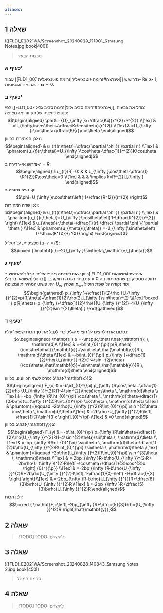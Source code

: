 ```yaml
---
aliases:
---
```

## שאלה 1

![[FLD1_E2021WA/Screenshot_20240828_131801_Samsung Notes.jpg|book|400]]
>סכימת הבעיה

### סעיף א'
עבור [[FLD1_007 אינרציה#זרימה פוטנציאלית|זרימה פוטנציאלית]] נדרוש ש- $\mathrm{Re}\gg 1$, וגם אי-רוטוציוניות - $\boldsymbol{\omega}=0$.

### סעיף ב'
לפי [[FLD1_007 אינרציה#זרימה סביב גליל|זרימה סביב גליל]], נמדל את הבעיה כסופרפוזיציה של זוגן וזרימה מציפה:
$$\begin{aligned}
\phi & ={U}_{\infty }x+\dfrac{Kx}{x^{2}+y^{2}} \\[1ex]
 & =U_{\infty}r\cos\theta+\dfrac{Kr\cos\theta}{r^{2}} \\[1ex]
 & =U_{\infty }r\cos\theta+\dfrac{K}{r}\cos\theta
\end{aligned}$$
לכן המהירות בכיוון $r$:
$$\begin{aligned}
 & u_{r}(r,\theta)=\dfrac{ \partial \phi }{ \partial r } \\[1ex]
 & \phantom{u_{r}(r,\theta)}=U_{\infty }\cos\theta-\dfrac{1}{r^{2}}K\cos\theta
\end{aligned}$$
נדרוש אי-חדירה ב-$r=R$:
$$\begin{aligned}
 & u_{r}(R)=0: &  & U_{\infty }\cos\theta-\dfrac{1}{R^{2}}K\cos\theta=0 \\[1ex]
 &  &  & \implies K=R^{2}U_{\infty }
\end{aligned}$$
נציב בחזרה ב-$\phi$:
$$\phi=U_{\infty }r\cos\theta\left( 1+\dfrac{R^{2}}{r^{2}} \right)$$
ולכן שדה המהירות:
$$\begin{aligned}
 & u_{r}(r,\theta)=\dfrac{ \partial \phi }{ \partial r }  \\[1ex]
 & \phantom{u_{r}(r,\theta)}=U_{\infty }\cos\theta\left( 1-\dfrac{R^{2}}{r^{2}} \right) \\[1ex]
 & u_{\theta}(r,\theta)=\dfrac{1}{r} \dfrac{ \partial \phi }{ \partial \theta } \\[1ex]
 & \phantom{u_{\theta}(r,\theta)} =-U_{\infty }\sin\theta\left( 1+\dfrac{R^{2}}{r^{2}} \right)
\end{aligned}$$

ספציפית, על הגליל (ב- $r=R$):
$$\boxed {
\mathbf{u}=-2U_{\infty }\sin\theta\,\mathbf{e}_{\theta}
 }$$
 

### סעיף ג'
כיוון שאנו בזרימה פוטנציאלית, נוכל להשתמש ב[[FLD1_007 אינרציה#משוואת ברנולי|משוואת ברנולי]]. נבחר נקודה רחוקה ב-$y=0$ רחוקה מספיק כך שהמהירות בה היא פשוט המהירות המציפה $U_{\infty}$ והלחץ $p_{\infty}$, ועוד נקודה על שפת הגליל:
$$\begin{gathered}
p_{\infty }+\dfrac{1}{2}\rho {U_{\infty }}^{2}=p(R,\theta)+\dfrac{1}{2}\rho(2U_{\infty }\sin\theta)^{2} \\[1ex]
\boxed {
p(R,\theta)=p_{\infty }+\dfrac{1}{2}\rho({{U_{\infty }}^{2}}-4{U_{\infty }}^{2}\sin ^{2}\theta)
 }
\end{gathered}$$


### סעיף ד'
נסכום את הלחצים על חצי מהגליל כדי לקבל את סך הכוח שפועל עליו:
$$\begin{aligned}
\mathbf{F} & =-\int p(R,\theta)\hat{\mathbf{n}} \, \mathrm{d}A  \\[1ex]
 & =-b\int_{0}^{\pi} p(R,\theta)(\cos\theta\hat{\,\mathbf{x}}+\sin\theta\,\hat{\mathbf{y}})R \, \mathrm{d}\theta \\[1ex]
 & =-b\int_{0}^{\pi} p_{\infty }+\dfrac{1}{2}\rho{U_{\infty }}^{2}(1-4\sin ^{2}\theta)(\cos\theta\,\hat{\mathbf{x}}+\sin\theta\,\hat{\mathbf{y}})R \, \mathrm{d}\theta
\end{aligned}$$
נפרק לשתי הכיוונים. בכיוון $\hat{\mathbf{x}}$:
$$\begin{aligned}
F_{x} & =-b\int_{0}^{\pi} p_{\infty }R\cos\theta+\dfrac{1}{2}\rho {U_{\infty }}^{2}R(1-4\sin ^{2}\theta)\cos\theta \, \mathrm{d}\theta  \\[1ex]
 & =-bp_{\infty }R\int_{0}^{\pi} \cos\theta \, \mathrm{d}\theta-\dfrac{1}{2}b\rho{U_{\infty }}^{2}R\int_{0}^{\pi} \cos\theta \, \mathrm{d}\theta \\[1ex]
  & \phantom{=}\qquad +2b\rho{U_{\infty }}^{2}R\int_{0}^{\pi} \sin ^{2}\theta \cos\theta \, \mathrm{d}\theta \\[1ex]
  & =2b\rho {U_{\infty }}^{2}R\left[ \dfrac{1}{3}\sin^{3}x \right]_{0}^{\pi} \\[1ex]
 & =0
\end{aligned}$$
בכיוון $\hat{\mathbf{y}}$:
$$\begin{aligned}
F_{y} & =-b\int_{0}^{\pi} p_{\infty }R\sin\theta+\dfrac{1}{2}\rho{U_{\infty }}^{2}R(1-4\sin ^{2}\theta)\sin\theta \, \mathrm{d}\theta  \\[1ex]
 & =-bp_{\infty }R\int_{0}^{\pi} \sin\theta \, \mathrm{d}\theta-\dfrac{1}{2}b\rho{U_{\infty }}^{2}R\int_{0}^{\pi} \sin\theta \, \mathrm{d}\theta \\[1ex]
  & \phantom{=}\qquad +2b\rho{U_{\infty }}^{2}R\int_{0}^{\pi} \sin ^{3}\theta \, \mathrm{d}\theta \\[1ex]
 & =-2bp_{\infty }R-b\rho{U_{\infty }}^{2}R+ 2b\rho{U_{\infty }}^{2}R\left[ -\cos\theta+\dfrac{1}{3}\cos^{3}x \right]_{0}^{{\pi}} \\[1ex]
 & =-2bp_{\infty }R-b\rho{U_{\infty }}^{2}R+2b\rho{U_{\infty }}^{2}R\left[ 1-\dfrac{1}{3}-\left( -1+\dfrac{1}{3} \right) \right] \\[1ex]
 & =-2bp_{\infty }R-b\rho{U_{\infty }}^{2}R+\dfrac{8}{3}b\rho{U_{\infty }}^{2}R \\[1ex]
 & =-2bp_{\infty }R+\dfrac{5}{3}b\rho{U_{\infty }}^{2}R
\end{aligned}$$
ולכן הכוח:
$$\boxed {
\mathbf{F}=\left[ -2bp_{\infty }R+\dfrac{5}{3}b\rho{U_{\infty }}^{2}R \right]\hat{\mathbf{y}}
 }$$


## שאלה 2
>[!TODO] TODO: להשלים


## שאלה 3
![[FLD1_E2021WA/Screenshot_20240828_140843_Samsung Notes 2.jpg|book|450]]
>סכימת המיכל


## שאלה 4
>[!TODO] TODO: להשלים